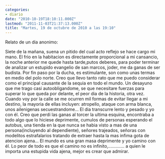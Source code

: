 ```yaml
---
categories:
- diario
date: "2010-10-19T18:10:11.000Z"
lastmod: "2011-11-03T21:37:13.000Z"
title: "Martes, 19 de octubre de 2010 a las 19:10"
---
```


Relato de un dia anonimo:

Siete de la mañana, suena un pitido del cual acto reflejo se hace cargo mi mano. El frio en la habitacion es directamente proporcional a mi cansancio, la noche anterior me quede hasta tarde,putos deberes, para poder terminar de analizar un estupido evangelio de san marcos, joder, me da ganas de ser budista. Por fin paso por la ducha, es estimulante, son como unas termas en medio del polo norte. Creo que llevo tanto rato que me puedo considerar como el principal causante de la sequia en todo el mundo. Un desayuno que me trago casi autoobligandome, se que necesitare fuerzas para superar lo que queda por delante, el peor dia de la historia, otra vez.
Cuando voy por la calle se me ocurren mil formas de evitar llegar a mi destino, la mayoria de ellas incluyen: atropello, ataque con arma blanca, unos ailenigenas secuestrandome... El dia transcurre lento y pesado y yo con él. Creo que perdi las ganas al torcer la ultima esquina, encontraba a todo algo que lo hiciese deprimente, cumulos de personas esperando el autobus, una tienda en la que nunca se habia visto a mas de una persona(incluyendo al dependiente), señores trajeados, señoras con modelitos estrafalarios tratando de extraer hasta la mas infima gota de atencion ajena... El mundo es una gran masa deprimente y yo camino con él.
Lo peor de todo es que el camino no es infinito,............. a quien le importa una estupida vida ajena, mejor es crear que admirar.